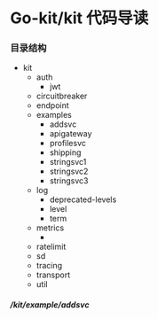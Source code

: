 # Go-kit/kit 代码导读

### 目录结构

* kit
  * auth
    * jwt
  * circuitbreaker
  * endpoint
  * examples
    * addsvc
    * apigateway
    * profilesvc
    * shipping
    * stringsvc1
    * stringsvc2
    * stringsvc3
  * log
    * deprecated-levels
    * level
    * term
  * metrics
    * ​
  * ratelimit
  * sd
  * tracing
  * transport
  * util




##### /kit/example/addsvc

